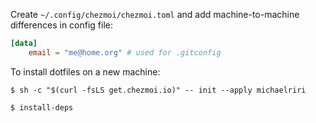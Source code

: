 Create `~/.config/chezmoi/chezmoi.toml` and add machine-to-machine differences in config file: 

```toml
[data]
    email = "me@home.org" # used for .gitconfig
```

To install dotfiles on a new machine: 

```
$ sh -c "$(curl -fsLS get.chezmoi.io)" -- init --apply michaelriri
```

```
$ install-deps
```

